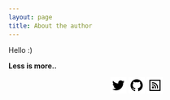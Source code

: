 ```yaml
---
layout: page
title: About the author
---
```




Hello :)

<!--
This will be your About page. Anything about you, it should be written here in details. You may describe your bio here like who you are, what you do, your intention, social site hyperlinks and how people can contact you, etc.
-->

**Less is more..**


<center>
<a href="https://www.twitter.com/Sim4n6" target="_blank"><img src="/assets/twitter.png"></a>
<a href="https://github.com/Sim4n6" target="_blank"><img src="/assets/github.png"></a>
<a href="/feed.xml" target="_blank"><img src="/assets/rss.png"></a>
</center>

